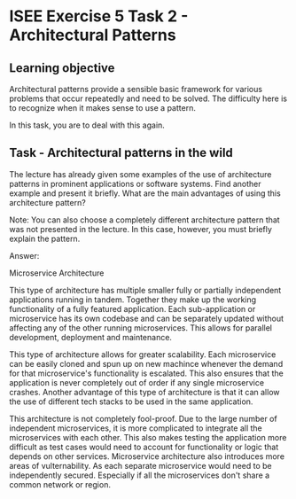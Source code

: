 # ISEE Exercise 5 Task 2 - Architectural Patterns

## Learning objective

Architectural patterns provide a sensible basic framework for various problems that occur repeatedly and need to be solved. The difficulty here is to recognize when it makes sense to use a pattern.

In this task, you are to deal with this again.

## Task - Architectural patterns in the wild

The lecture has already given some examples of the use of architecture patterns in prominent applications or software systems. Find another example and present it briefly. What are the main advantages of using this architecture pattern?

Note: You can also choose a completely different architecture pattern that was not presented in the lecture. In this case, however, you must briefly explain the pattern.

Answer: 

Microservice Architecture

This type of architecture has multiple smaller fully or partially independent applications running in tandem. Together they make up the working functionality of a fully featured application. Each sub-application or microservice has its own codebase and can be separately updated without affecting any of the other running microservices. This allows for parallel development, deployment and maintenance. 

This type of architecture allows for greater scalability. Each microservice can be easily cloned and spun up on new machince whenever the demand for that microservice's functionality is escalated. This also ensures that the application is never completely out of order if any single microservice crashes. Another advantage of this type of architecture is that it can allow the use of
different tech stacks to be used in the same application.

This architecture is not completely fool-proof. Due to the large number of independent microservices, it is more complicated to integrate all the microservices with each other. This also makes testing the application more difficult as test cases would need to account for functionality or logic that depends on other services. Microservice architecture also introduces more areas of vulternability. As each separate microservice would need to be independently secured. Especially if all the microservices don't share a common network or region.

